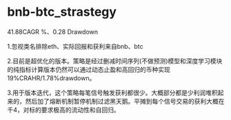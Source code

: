 # bnb-btc_strastegy
41.88CAGR %、0.28 Drawdown


1.忽视类名排除eth、实际回报和获利来自bnb、btc

2.目前是超优化的版本。策略是经过删减时间序列(不做预测)模型和深度学习模块的纯指标计算版本仍然可以通过动态止盈和高回归的币种实现19%CRAHR/1.78%drawdown。

3.用于版本迭代，这个策略每笔信号触发获利都很少。大概部分都是少利润堆积起来的，然后加了熔断机制暂停机制过滤黑天鹅。平摊到每个信号交易的获利大概在千4，对标的要求极高的流动性和自回归。
